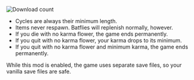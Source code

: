 ![Download count](https://img.shields.io/github/downloads/Dual-Iron/hardcore/total)

- Cycles are always their minimum length.
- Items never respawn. Batflies will replenish normally, however.
- If you die with no karma flower, the game ends permanently.
- If you quit with no karma flower, your karma drops to its minimum. 
- If you quit with no karma flower and minimum karma, the game ends permanently.

While this mod is enabled, the game uses separate save files, so your vanilla save files are safe.
